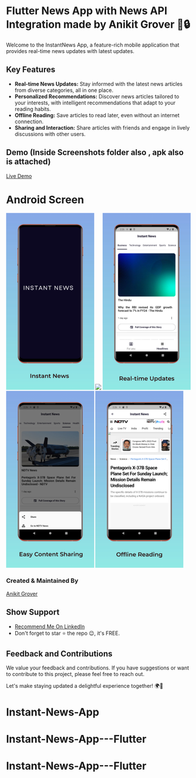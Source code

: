 # Flutter News App with News API Integration made by Anikit Grover 📰🔒

Welcome to the InstantNews App, a feature-rich mobile application that provides real-time news updates with latest updates. 


## Key Features

- **Real-time News Updates:** Stay informed with the latest news articles from diverse categories, all in one place.
- **Personalized Recommendations:** Discover news articles tailored to your interests, with intelligent recommendations that adapt to your reading habits.
- **Offline Reading:** Save articles to read later, even without an internet connection.
- **Sharing and Interaction:** Share articles with friends and engage in lively discussions with other users.

## Demo (Inside Screenshots folder also , apk also is attached)
[Live Demo](https://www.youtube.com/channel/UCzwhPwhZJ5kZuKxHPQipOKw)

# Android Screen
<img height="480px" src="screenshots/0.jpeg">
<img height="480px" src="screenshots/image1jpeg">
<img height="480px" src="screenshots/1.jpeg">
<img height="480px" src="screenshots/3.jpeg">
<img height="480px" src="screenshots/4.jpeg">

### Created & Maintained By

[Anikit Grover](https://github.com/AnikitDeveloper96)

## Show Support
* [Recommend Me On LinkedIn](https://in.linkedin.com/in/anikit-grover)
* Don't forget to star ⭐ the repo 😉, it's FREE.


## Feedback and Contributions

We value your feedback and contributions. If you have suggestions or want to contribute to this project, please feel free to reach out.

Let's make staying updated a delightful experience together! 🌍📲
# Instant-News-App
# Instant-News-App---Flutter
# Instant-News-App---Flutter
